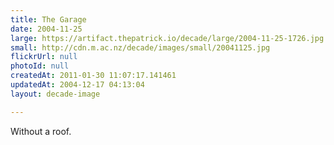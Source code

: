 ```yaml
---
title: The Garage
date: 2004-11-25
large: https://artifact.thepatrick.io/decade/large/2004-11-25-1726.jpg
small: http://cdn.m.ac.nz/decade/images/small/20041125.jpg
flickrUrl: null
photoId: null
createdAt: 2011-01-30 11:07:17.141461
updatedAt: 2004-12-17 04:13:04
layout: decade-image

---
```

Without a roof.
